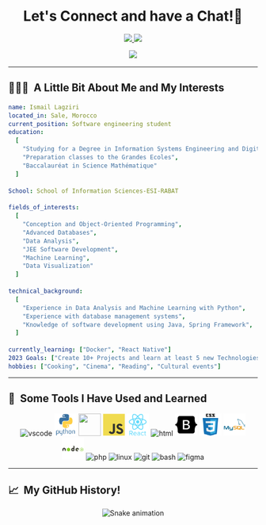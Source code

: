 
<h1 align="center">
  Let's Connect and have a Chat!💬
</h1>

<p align="center">
<a href="https://www.linkedin.com/in/ismail-lagziri/">
  <img height="50" src="https://user-images.githubusercontent.com/46517096/166973395-19676cd8-f8ec-4abf-83ff-da8243505b82.png"/>
</a>
<a href="https://www.instagram.com/ismail_lagziri/">
  <img height="50" src="https://user-images.githubusercontent.com/46517096/166974368-9798f39f-1f46-499c-b14e-81f0a3f83a06.png"/>
</a>
</p>

<p align="center">
  <img src= "https://media.giphy.com/media/SxMS7MfFyT1yeF6MgN/giphy.gif">
</p>

---

<h2> 👨🏻‍💻 &nbsp;A Little Bit About Me and My Interests</h2>

```yaml
name: Ismail Lagziri
located_in: Sale, Morocco
current_position: Software engineering student
education:
  [
    "Studying for a Degree in Information Systems Engineering and Digital Transformation",
    "Preparation classes to the Grandes Ecoles",
    "Baccalauréat in Science Mathématique"
  ]

School: School of Information Sciences-ESI-RABAT

fields_of_interests:
  [
    "Conception and Object-Oriented Programming",
    "Advanced Databases",
    "Data Analysis",
    "JEE Software Development",
    "Machine Learning",
    "Data Visualization"
  ]

technical_background:
  [
    "Experience in Data Analysis and Machine Learning with Python",
    "Experience with database management systems",
    "Knowledge of software development using Java, Spring Framework",
  ]

currently_learning: ["Docker", "React Native"]
2023 Goals: ["Create 10+ Projects and learn at least 5 new Technologies."]
hobbies: ["Cooking", "Cinema", "Reading", "Cultural events"]
```


---  
  
<h2> 🚀 &nbsp;Some Tools I Have Used and Learned</h2>
<p align="center">
<img src="https://cdn.jsdelivr.net/gh/devicons/devicon/icons/vscode/vscode-original.svg" alt="vscode" width="45" height="45"/>
<img src="https://raw.githubusercontent.com/devicons/devicon/master/icons/python/python-original-wordmark.svg" alt="python" width="45" height="45" />
<img src="https://cdn.jsdelivr.net/gh/devicons/devicon/icons/cplusplus/cplusplus-original.svg" width="45" height="45"/>
<img src="https://raw.githubusercontent.com/devicons/devicon/master/icons/javascript/javascript-original.svg" alt="javascript" width="45" height="45" />
<img src="https://raw.githubusercontent.com/devicons/devicon/master/icons/react/react-original-wordmark.svg" alt="react" width="45" height="45" />
<img src="https://cdn.jsdelivr.net/gh/devicons/devicon/icons/html5/html5-original.svg" alt="html" width="45" height="45"/>
<img src="https://raw.githubusercontent.com/devicons/devicon/master/icons/bootstrap/bootstrap-plain.svg" alt="bootstrap" width="45" height="45" />
<img src="https://raw.githubusercontent.com/devicons/devicon/master/icons/css3/css3-original-wordmark.svg" alt="css3" width="45" height="45" />
<img src="https://raw.githubusercontent.com/devicons/devicon/master/icons/mysql/mysql-original-wordmark.svg" alt="mysql" width="45" height="45" />
<img src="https://raw.githubusercontent.com/devicons/devicon/master/icons/nodejs/nodejs-original-wordmark.svg" alt="nodejs" width="45" height="45" />
<img src="https://cdn.jsdelivr.net/gh/devicons/devicon/icons/php/php-original.svg" alt="php" width="45" height="45"/>
<img src="https://cdn.jsdelivr.net/gh/devicons/devicon/icons/linux/linux-original.svg" alt="linux" width="45" height="45"/>       
<img src="https://cdn.jsdelivr.net/gh/devicons/devicon/icons/git/git-original.svg" alt="git" width="45" height="45"/>
<img src="https://cdn.jsdelivr.net/gh/devicons/devicon/icons/bash/bash-original.svg" alt="bash" width="45" height="45"/>
<img src="https://cdn.jsdelivr.net/gh/devicons/devicon/icons/figma/figma-original.svg" alt="figma" width="45" height="45"/>   
</p>

---

<h2> 📈 &nbsp;My GitHub History!</h2>
<p align="center">
  <img src="https://github.com/thepiyushmalhotra/thepiyushmalhotra/blob/output/github-contribution-grid-snake.svg" alt="Snake animation">
</p>
